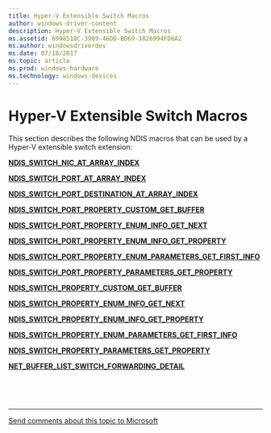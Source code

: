 ```yaml
---
title: Hyper-V Extensible Switch Macros
author: windows-driver-content
description: Hyper-V Extensible Switch Macros
ms.assetid: 6998518C-3989-46DD-BD69-3826994FD6A2
ms.author: windowsdriverdev 
ms.date: 07/18/2017 
ms.topic: article 
ms.prod: windows-hardware 
ms.technology: windows-devices 
---
```


# Hyper-V Extensible Switch Macros


This section describes the following NDIS macros that can be used by a Hyper-V extensible switch extension:

[**NDIS\_SWITCH\_NIC\_AT\_ARRAY\_INDEX**](https://msdn.microsoft.com/library/windows/hardware/hh598213)

[**NDIS\_SWITCH\_PORT\_AT\_ARRAY\_INDEX**](https://msdn.microsoft.com/library/windows/hardware/hh598223)

[**NDIS\_SWITCH\_PORT\_DESTINATION\_AT\_ARRAY\_INDEX**](ndis-switch-port-destination-at-array-index.md)

[**NDIS\_SWITCH\_PORT\_PROPERTY\_CUSTOM\_GET\_BUFFER**](ndis-switch-port-property-custom-get-buffer.md)

[**NDIS\_SWITCH\_PORT\_PROPERTY\_ENUM\_INFO\_GET\_NEXT**](ndis-switch-port-property-enum-info-get-next.md)

[**NDIS\_SWITCH\_PORT\_PROPERTY\_ENUM\_INFO\_GET\_PROPERTY**](ndis-switch-port-property-enum-info-get-property.md)

[**NDIS\_SWITCH\_PORT\_PROPERTY\_ENUM\_PARAMETERS\_GET\_FIRST\_INFO**](ndis-switch-port-property-enum-parameters-get-first-info.md)

[**NDIS\_SWITCH\_PORT\_PROPERTY\_PARAMETERS\_GET\_PROPERTY**](ndis-switch-port-property-parameters-get-property.md)

[**NDIS\_SWITCH\_PROPERTY\_CUSTOM\_GET\_BUFFER**](ndis-switch-property-custom-get-buffer.md)

[**NDIS\_SWITCH\_PROPERTY\_ENUM\_INFO\_GET\_NEXT**](ndis-switch-property-enum-info-get-next.md)

[**NDIS\_SWITCH\_PROPERTY\_ENUM\_INFO\_GET\_PROPERTY**](ndis-switch-property-enum-info-get-property.md)

[**NDIS\_SWITCH\_PROPERTY\_ENUM\_PARAMETERS\_GET\_FIRST\_INFO**](ndis-switch-property-enum-parameters-get-first-info.md)

[**NDIS\_SWITCH\_PROPERTY\_PARAMETERS\_GET\_PROPERTY**](ndis-switch-property-parameters-get-property.md)

[**NET\_BUFFER\_LIST\_SWITCH\_FORWARDING\_DETAIL**](net-buffer-list-switch-forwarding-detail.md)

 

 


--------------------
[Send comments about this topic to Microsoft](mailto:wsddocfb@microsoft.com?subject=Documentation%20feedback%20%5Bnetvista\netvista%5D:%20Hyper-V%20Extensible%20Switch%20Macros%20%20RELEASE:%20%287/10/2017%29&body=%0A%0APRIVACY%20STATEMENT%0A%0AWe%20use%20your%20feedback%20to%20improve%20the%20documentation.%20We%20don't%20use%20your%20email%20address%20for%20any%20other%20purpose,%20and%20we'll%20remove%20your%20email%20address%20from%20our%20system%20after%20the%20issue%20that%20you're%20reporting%20is%20fixed.%20While%20we're%20working%20to%20fix%20this%20issue,%20we%20might%20send%20you%20an%20email%20message%20to%20ask%20for%20more%20info.%20Later,%20we%20might%20also%20send%20you%20an%20email%20message%20to%20let%20you%20know%20that%20we've%20addressed%20your%20feedback.%0A%0AFor%20more%20info%20about%20Microsoft's%20privacy%20policy,%20see%20http://privacy.microsoft.com/default.aspx. "Send comments about this topic to Microsoft")


